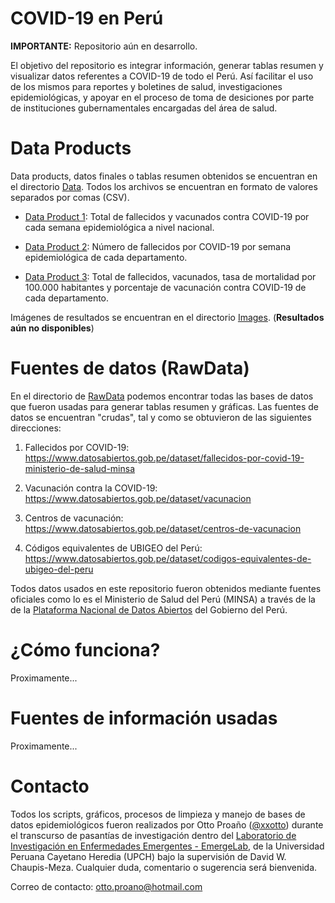 # COVID-19 en Perú

**IMPORTANTE:** Repositorio aún en desarrollo.

El objetivo del repositorio es integrar información, generar tablas resumen y visualizar datos referentes a COVID-19 de todo el Perú. Así facilitar el uso de los mismos para reportes y boletines de salud, investigaciones epidemiológicas, y apoyar en el proceso de toma de desiciones por parte de instituciones gubernamentales encargadas del área de salud.

# Data Products

Data products, datos finales o tablas resumen obtenidos se encuentran en el directorio [Data](https://github.com/xxotto/covid19-peru/tree/main/Data). Todos los archivos se encuentran en formato de valores separados por comas (CSV).

   - [Data Product 1](Data/epi_weeks.csv): Total de fallecidos y vacunados contra COVID-19 por cada semana epidemiológica a nivel nacional.
   
   - [Data Product 2](Data/fallecidos_departamentos_semanasEpi.csv): Número de fallecidos por COVID-19 por semana epidemiológica de cada departamento.

   - [Data Product 3](Data/vac_fal_x_departamento.csv): Total de fallecidos, vacunados, tasa de mortalidad por 100.000 habitantes y porcentaje de vacunación contra COVID-19 de cada departamento.

Imágenes de resultados se encuentran en el directorio [Images](). (**Resultados aún no disponibles**)

# Fuentes de datos (RawData)

En el directorio de [RawData](https://github.com/xxotto/covid19-peru/tree/main/RawData) podemos encontrar todas las bases de datos que fueron usadas para generar tablas resumen y gráficas. Las fuentes de datos se encuentran "crudas", tal y como se obtuvieron de las siguientes direcciones:

1. Fallecidos por COVID-19: 
   https://www.datosabiertos.gob.pe/dataset/fallecidos-por-covid-19-ministerio-de-salud-minsa
   
2. Vacunación contra la COVID-19: 
   https://www.datosabiertos.gob.pe/dataset/vacunacion
   
3. Centros de vacunación:
   https://www.datosabiertos.gob.pe/dataset/centros-de-vacunacion
   
4. Códigos equivalentes de UBIGEO del Perú:
   https://www.datosabiertos.gob.pe/dataset/codigos-equivalentes-de-ubigeo-del-peru

Todos datos usados en este repositorio fueron obtenidos mediante fuentes oficiales como lo es el Ministerio de Salud del Perú (MINSA) a través de la de la [Plataforma Nacional de Datos Abiertos](https://www.datosabiertos.gob.pe/) del Gobierno del Perú.

# ¿Cómo funciona?

Proximamente...

# Fuentes de información usadas

Proximamente...

# Contacto
   
Todos los scripts, gráficos, procesos de limpieza y manejo de bases de datos epidemiológicos fueron realizados por Otto Proaño ([@xxotto](https://github.com/xxotto)) durante el transcurso de pasantías de investigación dentro del [Laboratorio de Investigación en Enfermedades Emergentes - EmergeLab](https://investigacion.cayetano.edu.pe/catalogo/saludintegral/emerge), de la Universidad Peruana Cayetano Heredia (UPCH) bajo la supervisión de David W. Chaupis-Meza. Cualquier duda, comentario o sugerencia será bienvenida. 

Correo de contacto: otto.proano@hotmail.com
